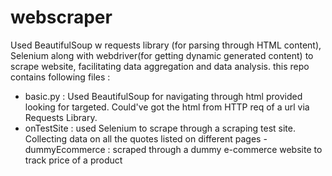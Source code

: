 ﻿# webscraper
Used BeautifulSoup w requests library (for parsing through HTML content), Selenium along with webdriver(for getting dynamic generated content) to scrape website, facilitating data aggregation and data analysis.
this repo contains following files : 
- basic.py : Used BeautifulSoup for navigating through html provided looking for targeted. Could've got the html from HTTP req of a url via Requests Library.
- onTestSite : used Selenium to scrape through a scraping test site. Collecting data on all the quotes listed on different pages
-dummyEcommerce : scraped through a dummy e-commerce website to track price of a product